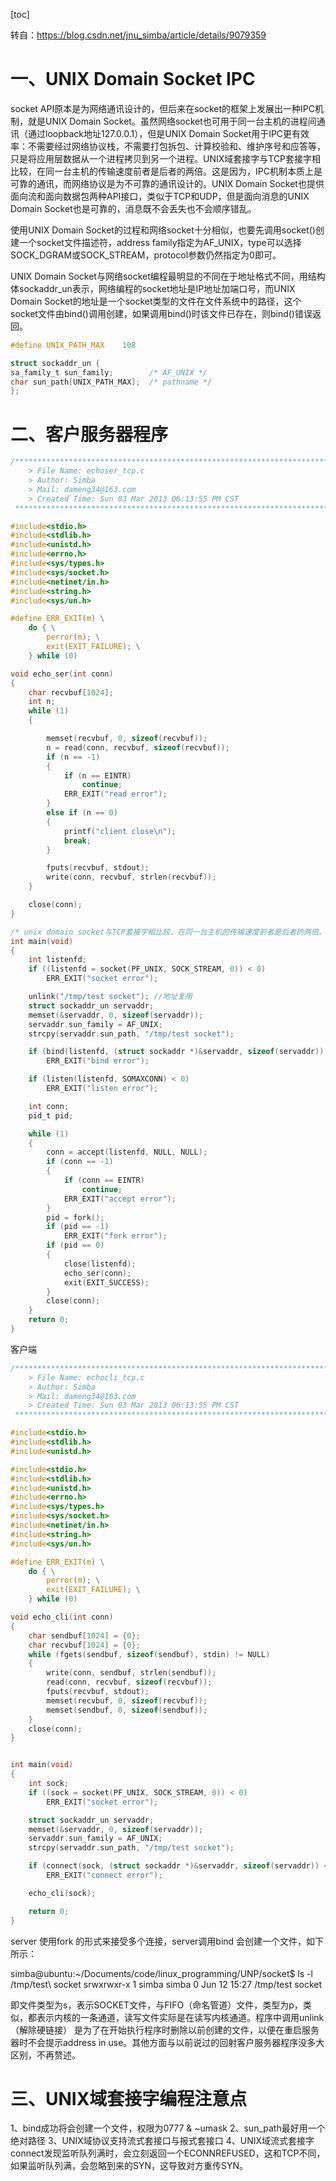 [toc]

转自：https://blog.csdn.net/jnu_simba/article/details/9079359

# 一、UNIX Domain Socket IPC

socket API原本是为网络通讯设计的，但后来在socket的框架上发展出一种IPC机制，就是UNIX Domain Socket。虽然网络socket也可用于同一台主机的进程间通讯（通过loopback地址127.0.0.1），但是UNIX Domain Socket用于IPC更有效率：不需要经过网络协议栈，不需要打包拆包、计算校验和、维护序号和应答等，只是将应用层数据从一个进程拷贝到另一个进程。UNIX域套接字与TCP套接字相比较，在同一台主机的传输速度前者是后者的两倍。这是因为，IPC机制本质上是可靠的通讯，而网络协议是为不可靠的通讯设计的。UNIX Domain Socket也提供面向流和面向数据包两种API接口，类似于TCP和UDP，但是面向消息的UNIX Domain Socket也是可靠的，消息既不会丢失也不会顺序错乱。



使用UNIX Domain Socket的过程和网络socket十分相似，也要先调用socket()创建一个socket文件描述符，address family指定为AF_UNIX，type可以选择SOCK_DGRAM或SOCK_STREAM，protocol参数仍然指定为0即可。

UNIX Domain Socket与网络socket编程最明显的不同在于地址格式不同，用结构体sockaddr_un表示，网络编程的socket地址是IP地址加端口号，而UNIX Domain Socket的地址是一个socket类型的文件在文件系统中的路径，这个socket文件由bind()调用创建，如果调用bind()时该文件已存在，则bind()错误返回。

```c
#define UNIX_PATH_MAX    108

struct sockaddr_un {
sa_family_t sun_family;        /* AF_UNIX */
char sun_path[UNIX_PATH_MAX];  /* pathname */
};
```

# 二、客户服务器程序

```c
/*************************************************************************
    > File Name: echoser_tcp.c
    > Author: Simba
    > Mail: dameng34@163.com
    > Created Time: Sun 03 Mar 2013 06:13:55 PM CST
 ************************************************************************/

#include<stdio.h>
#include<stdlib.h>
#include<unistd.h>
#include<errno.h>
#include<sys/types.h>
#include<sys/socket.h>
#include<netinet/in.h>
#include<string.h>
#include<sys/un.h>

#define ERR_EXIT(m) \
    do { \
        perror(m); \
        exit(EXIT_FAILURE); \
    } while (0)

void echo_ser(int conn)
{
    char recvbuf[1024];
    int n;
    while (1)
    {

        memset(recvbuf, 0, sizeof(recvbuf));
        n = read(conn, recvbuf, sizeof(recvbuf));
        if (n == -1)
        {
            if (n == EINTR)
                continue;
            ERR_EXIT("read error");
        }
        else if (n == 0)
        {
            printf("client close\n");
            break;
        }

        fputs(recvbuf, stdout);
        write(conn, recvbuf, strlen(recvbuf));
    }

    close(conn);
}

/* unix domain socket与TCP套接字相比较，在同一台主机的传输速度前者是后者的两倍。*/
int main(void)
{
    int listenfd;
    if ((listenfd = socket(PF_UNIX, SOCK_STREAM, 0)) < 0)
        ERR_EXIT("socket error");

    unlink("/tmp/test socket"); //地址复用
    struct sockaddr_un servaddr;
    memset(&servaddr, 0, sizeof(servaddr));
    servaddr.sun_family = AF_UNIX;
    strcpy(servaddr.sun_path, "/tmp/test socket");

    if (bind(listenfd, (struct sockaddr *)&servaddr, sizeof(servaddr)) < 0)
        ERR_EXIT("bind error");

    if (listen(listenfd, SOMAXCONN) < 0)
        ERR_EXIT("listen error");

    int conn;
    pid_t pid;

    while (1)
    {
        conn = accept(listenfd, NULL, NULL);
        if (conn == -1)
        {
            if (conn == EINTR)
                continue;
            ERR_EXIT("accept error");
        }
        pid = fork();
        if (pid == -1)
            ERR_EXIT("fork error");
        if (pid == 0)
        {
            close(listenfd);
            echo_ser(conn);
            exit(EXIT_SUCCESS);
        }
        close(conn);
    }
    return 0;
}
```

客户端

```c
/*************************************************************************
    > File Name: echocli_tcp.c
    > Author: Simba
    > Mail: dameng34@163.com
    > Created Time: Sun 03 Mar 2013 06:13:55 PM CST
 ************************************************************************/

#include<stdio.h>
#include<stdlib.h>
#include<unistd.h>

#include<stdio.h>
#include<stdlib.h>
#include<unistd.h>
#include<errno.h>
#include<sys/types.h>
#include<sys/socket.h>
#include<netinet/in.h>
#include<string.h>
#include<sys/un.h>

#define ERR_EXIT(m) \
    do { \
        perror(m); \
        exit(EXIT_FAILURE); \
    } while (0)

void echo_cli(int conn)
{
    char sendbuf[1024] = {0};
    char recvbuf[1024] = {0};
    while (fgets(sendbuf, sizeof(sendbuf), stdin) != NULL)
    {
        write(conn, sendbuf, strlen(sendbuf));
        read(conn, recvbuf, sizeof(recvbuf));
        fputs(recvbuf, stdout);
        memset(recvbuf, 0, sizeof(recvbuf));
        memset(sendbuf, 0, sizeof(sendbuf));
    }
    close(conn);
}


int main(void)
{
    int sock;
    if ((sock = socket(PF_UNIX, SOCK_STREAM, 0)) < 0)
        ERR_EXIT("socket error");

    struct sockaddr_un servaddr;
    memset(&servaddr, 0, sizeof(servaddr));
    servaddr.sun_family = AF_UNIX;
    strcpy(servaddr.sun_path, "/tmp/test socket");

    if (connect(sock, (struct sockaddr *)&servaddr, sizeof(servaddr)) < 0)
        ERR_EXIT("connect error");

    echo_cli(sock);

    return 0;
}
```

server 使用fork 的形式来接受多个连接，server调用bind 会创建一个文件，如下所示：

simba@ubuntu:~/Documents/code/linux_programming/UNP/socket$ ls -l /tmp/test\ socket 
srwxrwxr-x 1 simba simba 0 Jun 12 15:27 /tmp/test socket

即文件类型为s，表示SOCKET文件，与FIFO（命名管道）文件，类型为p，类似，都表示内核的一条通道，读写文件实际是在读写内核通道。程序中调用unlink（解除硬链接） 是为了在开始执行程序时删除以前创建的文件，以便在重启服务器时不会提示address in use。其他方面与以前说过的回射客户服务器程序没多大区别，不再赘述。

# 三、UNIX域套接字编程注意点

1、bind成功将会创建一个文件，权限为0777 & ~umask
2、sun_path最好用一个绝对路径
3、UNIX域协议支持流式套接口与报式套接口
4、UNIX域流式套接字connect发现监听队列满时，会立刻返回一个ECONNREFUSED，这和TCP不同，如果监听队列满，会忽略到来的SYN，这导致对方重传SYN。

